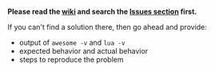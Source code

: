 **Please read the [wiki](https://github.com/copycat-killer/lain/wiki) and search the [Issues section](https://github.com/copycat-killer/lain/issues) first.**

If you can't find a solution there, then go ahead and provide:

* output of `awesome -v` and `lua -v`
* expected behavior and actual behavior
* steps to reproduce the problem
